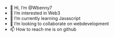 - 👋 Hi, I’m @Wbenny7
- 👀 I’m interested in Web3
- 🌱 I’m currently learning Javascript
- 💞️ I’m looking to collaborate on webdevelopment
- 📫 How to reach me is on github

<!---
Wbenny7/Wbenny7 is a ✨ special ✨ repository because its `README.md` (this file) appears on your GitHub profile.
You can click the Preview link to take a look at your changes.
--->
